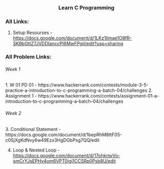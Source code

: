 <h3 align="center"> Learn C Programming </h3>

### All Links:

1. Setup Resourses - https://docs.google.com/document/d/1LKz1Ilmae1O8fR-SKBbGttZ7JVDDIanccPI6MwFPgiI/edit?usp=sharing


### All Problem Links:

<h6> Week 1 </h6>
1. W 01 PD 01 - https://www.hackerrank.com/contests/module-3-5-practice-a-introduction-to-c-programming-a-batch-04/challenges
2. Assignment 1 - https://www.hackerrank.com/contests/assignment-01-a-introduction-to-c-programming-a-batch-04/challenges

<h6> Week 2 </h6>
3. Conditional Statement - https://docs.google.com/document/d/1bepRhM8ttF05-c0SjXgKdNvy6w49Ezx3HgDGbPsg7QQ/edit

4. Loop & Nested Loop - https://docs.google.com/document/d/17ohkmyVo-smCrYJsEPHv4om6VPT0igi1CCSRp0Psb8U/edit
